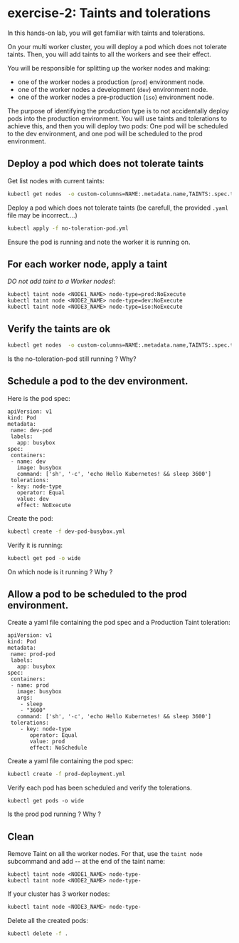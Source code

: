 # exercise-2: Taints and tolerations

In this hands-on lab, you will get familiar with taints and tolerations.

On your multi worker cluster, you will deploy a pod which does not tolerate taints.
Then, you will add taints to all the workers and see their effect.

You will be responsible for splitting up the worker nodes and making:
* one of the worker nodes a production (`prod`) environment node.
* one of the worker nodes a development (`dev`) environment node.
* one of the worker nodes a pre-production (`iso`) environment node.

The purpose of identifying the production type is to not accidentally deploy pods into the production environment. You will use taints and tolerations to achieve this, and then you will deploy two pods: One pod will be scheduled to the dev environment, and one pod will be scheduled to the prod environment.

## Deploy a pod which does not tolerate taints

Get list nodes with current taints:
```sh
kubectl get nodes  -o custom-columns=NAME:.metadata.name,TAINTS:.spec.taints
```

Deploy a pod which does not tolerate taints (be carefull, the provided `.yaml` file may be incorrect....)
```sh
kubectl apply -f no-toleration-pod.yml
```

Ensure the pod is running and note the worker it is running on.

## For each worker node, apply a taint

*DO not add taint to a Worker nodes!*:
```
kubectl taint node <NODE1_NAME> node-type=prod:NoExecute
kubectl taint node <NODE2_NAME> node-type=dev:NoExecute
kubectl taint node <NODE3_NAME> node-type=iso:NoExecute
```

## Verify the taints are ok

```sh
kubectl get nodes  -o custom-columns=NAME:.metadata.name,TAINTS:.spec.taints
```

Is the no-toleration-pod still running ? Why?

## Schedule a pod to the dev environment.

Here is the pod spec:
```
apiVersion: v1
kind: Pod
metadata:
 name: dev-pod
 labels:
   app: busybox
spec:
 containers:
 - name: dev
   image: busybox
   command: ['sh', '-c', 'echo Hello Kubernetes! && sleep 3600']
 tolerations:
 - key: node-type
   operator: Equal
   value: dev
   effect: NoExecute
```

Create the pod:
```sh
kubectl create -f dev-pod-busybox.yml
```

Verify it is running:
```sh
kubectl get pod -o wide
```

On which node is it running ? Why ?

## Allow a pod to be scheduled to the prod environment.

Create a yaml file containing the pod spec and a Production Taint toleration:
```
apiVersion: v1
kind: Pod
metadata:
 name: prod-pod
 labels:
   app: busybox
spec:
 containers:
 - name: prod
   image: busybox
   args:
    - sleep
    - "3600"
   command: ['sh', '-c', 'echo Hello Kubernetes! && sleep 3600']
 tolerations:
    - key: node-type
       operator: Equal
       value: prod
       effect: NoSchedule
```

Create a yaml file containing the pod spec:
```sh
kubectl create -f prod-deployment.yml
```

Verify each pod has been scheduled and verify the tolerations.
```
kubectl get pods -o wide
```

Is the prod pod running ? Why ?

## Clean

Remove Taint on all the worker nodes.
For that, use the `taint node` subcommand and add *-*- at the end of the taint name:
```
kubectl taint node <NODE1_NAME> node-type-
kubectl taint node <NODE2_NAME> node-type-
```

If your cluster has 3 worker nodes:
```sh
kubectl taint node <NODE3_NAME> node-type-
```

Delete all the created pods:
```sh
kubectl delete -f .
```
